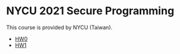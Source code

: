 # NYCU 2021 Secure Programming

This course is provided by NYCU (Taiwan).

- [HW0](./hw0/writeup.md)
- [HW1](./hw1/writeup.md)